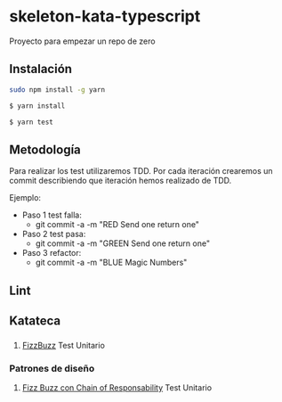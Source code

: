 # skeleton-kata-typescript
Proyecto para empezar un repo de zero

## Instalación 

```bash
sudo npm install -g yarn
```

```bash
$ yarn install
```

```bash
$ yarn test
```

## Metodología
Para realizar los test utilizaremos TDD. 
Por cada iteración crearemos un commit describiendo que iteración hemos realizado de TDD.

Ejemplo:
- Paso 1 test falla:
    - git commit -a -m "RED Send one return one"
- Paso 2 test pasa:
    - git commit -a -m "GREEN Send one return one"
- Paso 3 refactor:
    - git commit -a -m "BLUE Magic Numbers"

## Lint

## Katateca

### 
1. [FizzBuzz](katateca/katas/fizz_buzz.md) Test Unitario


### Patrones de diseño
1. [Fizz Buzz con Chain of Responsability](katateca/patrones_de_diseño/chain_of_responsability_fizz_buzz.md) Test Unitario